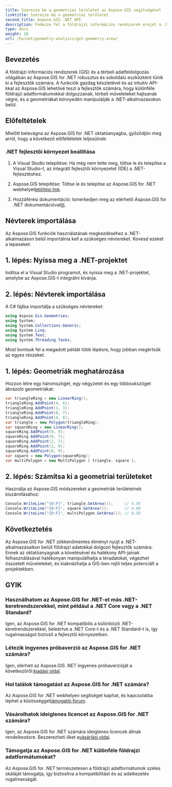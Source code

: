 ```yaml
---
title: Szerezze be a geometriai területet az Aspose.GIS segítségével
linktitle: Szerezze be a geometriai területet
second_title: Aspose.GIS .NET API
description: Fedezze fel a földrajzi információs rendszerek erejét a .NET-ben az Aspose.GIS segítségével. Könnyedén hajthat végre térbeli műveleteket.
type: docs
weight: 18
url: /hu/net/geometry-analysis/get-geometry-area/
---
```

## Bevezetés
A földrajzi információs rendszerek (GIS) és a térbeli adatfeldolgozás világában az Aspose.GIS for .NET robusztus és sokoldalú eszközként tűnik ki a fejlesztők számára. A funkciók gazdag készletével és az intuitív API-kkal az Aspose.GIS lehetővé teszi a fejlesztők számára, hogy különféle földrajzi adatformátumokkal dolgozzanak, térbeli műveleteket hajtsanak végre, és a geometriákat könnyedén manipulálják a .NET-alkalmazásokon belül.
## Előfeltételek
Mielőtt belevágna az Aspose.GIS for .NET oktatóanyagba, győződjön meg arról, hogy a következő előfeltételek teljesülnek:
### .NET fejlesztői környezet beállítása
1. A Visual Studio telepítése: Ha még nem tette meg, töltse le és telepítse a Visual Studio-t, az integrált fejlesztői környezetet (IDE) a .NET-fejlesztéshez.
   
2.  Aspose.GIS telepítése: Töltse le és telepítse az Aspose.GIS for .NET webhelyet[letöltési link](https://releases.aspose.com/gis/net/).
3. Hozzáférési dokumentáció: Ismerkedjen meg az elérhető Aspose.GIS for .NET dokumentációval[itt](https://reference.aspose.com/gis/net/).

## Névterek importálása
Az Aspose.GIS funkciók használatának megkezdéséhez a .NET-alkalmazáson belül importálnia kell a szükséges névtereket. Kovesd ezeket a lepeseket:
## 1. lépés: Nyissa meg a .NET-projektet
Indítsa el a Visual Studio programot, és nyissa meg a .NET-projektet, amelybe az Aspose.GIS-t integrálni kívánja.
## 2. lépés: Névterek importálása
A C# fájlba importálja a szükséges névtereket:
```csharp
using Aspose.Gis.Geometries;
using System;
using System.Collections.Generic;
using System.Linq;
using System.Text;
using System.Threading.Tasks;
```

Most bontsuk fel a megadott példát több lépésre, hogy jobban megértsük az egyes részeket.
## 1. lépés: Geometriák meghatározása
Hozzon létre egy háromszöget, egy négyzetet és egy többsokszöget ábrázoló geometriákat:
```csharp
var triangleRing = new LinearRing();
triangleRing.AddPoint(4, 6);
triangleRing.AddPoint(1, 3);
triangleRing.AddPoint(8, 7);
triangleRing.AddPoint(4, 6);
var triangle = new Polygon(triangleRing);
var squareRing = new LinearRing();
squareRing.AddPoint(0, 9);
squareRing.AddPoint(0, 7);
squareRing.AddPoint(2, 7);
squareRing.AddPoint(2, 9);
squareRing.AddPoint(0, 9);
var square = new Polygon(squareRing);
var multiPolygon = new MultiPolygon { triangle, square };
```
## 2. lépés: Számítsa ki a geometriai területeket
Használja az Aspose.GIS módszereket a geometriák területeinek kiszámításához:
```csharp
Console.WriteLine("{0:F}", triangle.GetArea());     // 4.50
Console.WriteLine("{0:F}", square.GetArea());       // 4.00
Console.WriteLine("{0:F}", multiPolygon.GetArea()); // 8.50
```

## Következtetés
Az Aspose.GIS for .NET zökkenőmentes élményt nyújt a .NET-alkalmazásaikon belüli földrajzi adatokkal dolgozó fejlesztők számára. Ennek az oktatóanyagnak a követésével és hatékony API-jainak felhasználásával hatékonyan manipulálhatja a téradatokat, végezhet összetett műveleteket, és kiaknázhatja a GIS-ben rejlő teljes potenciált a projektekben.
## GYIK
### Használhatom az Aspose.GIS for .NET-et más .NET-keretrendszerekkel, mint például a .NET Core vagy a .NET Standard?
Igen, az Aspose.GIS for .NET kompatibilis a különböző .NET-keretrendszerekkel, beleértve a .NET Core-t és a .NET Standard-t is, így rugalmasságot biztosít a fejlesztői környezetben.
### Létezik ingyenes próbaverzió az Aspose.GIS for .NET számára?
 Igen, elérheti az Aspose.GIS .NET ingyenes próbaverzióját a következőről:[kiadási oldal](https://releases.aspose.com/).
### Hol találok támogatást az Aspose.GIS for .NET számára?
 Az Aspose.GIS for .NET webhelyen segítséget kaphat, és kapcsolatba léphet a közösséggel[támogatói fórum](https://forum.aspose.com/c/gis/33).
### Vásárolhatok ideiglenes licencet az Aspose.GIS for .NET számára?
 Igen, az Aspose.GIS for .NET számára ideiglenes licencek állnak rendelkezésre. Beszerezheti őket a[vásárlási oldal](https://purchase.aspose.com/temporary-license/).
### Támogatja az Aspose.GIS for .NET különféle földrajzi adatformátumokat?
Az Aspose.GIS for .NET természetesen a földrajzi adatformátumok széles skáláját támogatja, így biztosítva a kompatibilitást és az adatkezelés rugalmasságát.